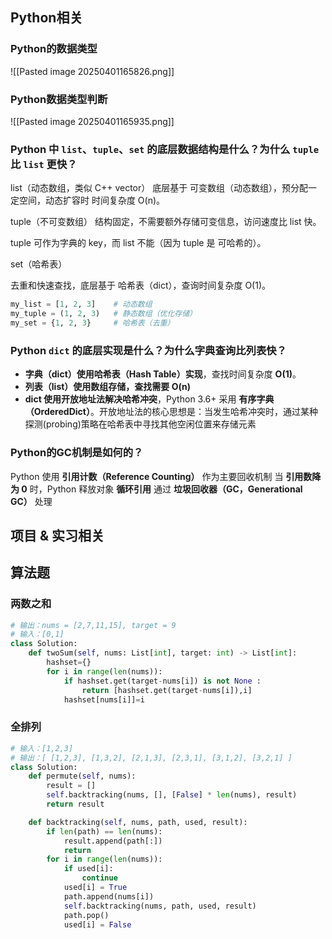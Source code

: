 ## Python相关
### Python的数据类型
![[Pasted image 20250401165826.png]]
### Python数据类型判断
![[Pasted image 20250401165935.png]]
### Python 中 `list`、`tuple`、`set` 的底层数据结构是什么？为什么 `tuple` 比 `list` 更快？
list（动态数组，类似 C++ vector）
底层基于 可变数组（动态数组），预分配一定空间，动态扩容时 时间复杂度 O(n)。

tuple（不可变数组）
结构固定，不需要额外存储可变信息，访问速度比 list 快。

tuple 可作为字典的 key，而 list 不能（因为 tuple 是 可哈希的）。

set（哈希表）

去重和快速查找，底层基于 哈希表（dict），查询时间复杂度 O(1)。

```python
my_list = [1, 2, 3]    # 动态数组
my_tuple = (1, 2, 3)   # 静态数组（优化存储）
my_set = {1, 2, 3}     # 哈希表（去重）
```
### Python `dict` 的底层实现是什么？为什么字典查询比列表快？
- **字典（dict）使用哈希表（Hash Table）实现**，查找时间复杂度 **O(1)**。
- **列表（list）使用数组存储，查找需要 O(n)**
- **dict 使用开放地址法解决哈希冲突**，Python 3.6+ 采用 **有序字典（OrderedDict）**。开放地址法的核心思想是：当发生哈希冲突时，通过某种探测(probing)策略在哈希表中寻找其他空闲位置来存储元素
### Python的GC机制是如何的？
Python 使用 **引用计数（Reference Counting）** 作为主要回收机制
当 **引用数降为 0** 时，Python 释放对象
**循环引用** 通过 **垃圾回收器（GC，Generational GC）** 处理
## 项目 & 实习相关
## 算法题
### 两数之和
```python
# 输出：nums = [2,7,11,15], target = 9
# 输入：[0,1]
class Solution:
    def twoSum(self, nums: List[int], target: int) -> List[int]:
        hashset={}
        for i in range(len(nums)):
            if hashset.get(target-nums[i]) is not None :
                return [hashset.get(target-nums[i]),i]
            hashset[nums[i]]=i
```
### 全排列
```python
# 输入：[1,2,3]
# 输出：[ [1,2,3], [1,3,2], [2,1,3], [2,3,1], [3,1,2], [3,2,1] ]
class Solution:
    def permute(self, nums):
        result = []
        self.backtracking(nums, [], [False] * len(nums), result)
        return result

    def backtracking(self, nums, path, used, result):
        if len(path) == len(nums):
            result.append(path[:])
            return
        for i in range(len(nums)):
            if used[i]:
                continue
            used[i] = True
            path.append(nums[i])
            self.backtracking(nums, path, used, result)
            path.pop()
            used[i] = False
```